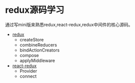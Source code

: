 # redux源码学习 #

通过写mini版来熟悉redux,react-redux,redux中间件的核心源码。

* [redux](./src/redux.js) 
    * createStore
    * combineReducers
    * bindActionCreators
    * compose
    * applyMiddleware
* [react-redux](./src/react-redux.js)
    * Provider
    * connect


